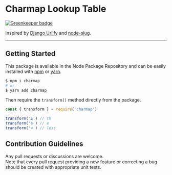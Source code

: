# Charmap Lookup Table

[![Greenkeeper badge](https://badges.greenkeeper.io/Slynova-Org/charmap.svg)](https://greenkeeper.io/)

Inspired by [Django Urlify](https://github.com/django/django) and [node-slug](https://github.com/dodo/node-slug).

---

## Getting Started

This package is available in the Node Package Repository and can be easily installed with [npm](https://docs.npmjs.com/getting-started/what-is-npm) or [yarn](https://yarnpkg.com).

```bash
$ npm i charmap
# or
$ yarn add charmap
```

Then require the `transform()` method directly from the package.

```javascript
const { transform } = require('charmap')

transform('ظ') // th
transform('é') // e
transform('<') // less
```

## Contribution Guidelines

Any pull requests or discussions are welcome.<br>
Note that every pull request providing a new feature or correcting a bug should be created with appropriate unit tests.
